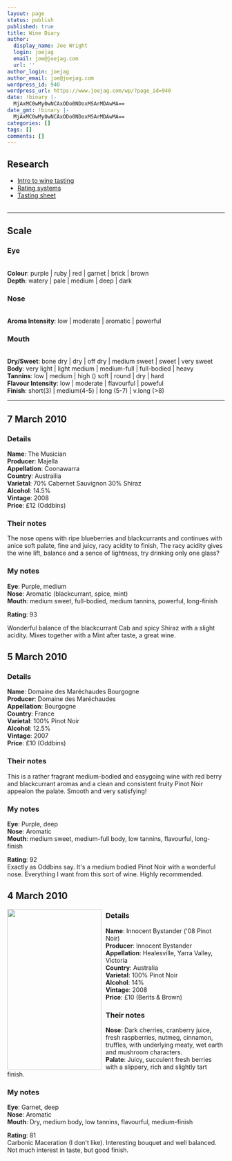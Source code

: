 ```yaml
---
layout: page
status: publish
published: true
title: Wine Diary
author:
  display_name: Joe Wright
  login: joejag
  email: joe@joejag.com
  url: ''
author_login: joejag
author_email: joe@joejag.com
wordpress_id: 940
wordpress_url: https://www.joejag.com/wp/?page_id=940
date: !binary |-
  MjAxMC0wMy0wNCAxODo0NDoxMSArMDAwMA==
date_gmt: !binary |-
  MjAxMC0wMy0wNCAxODo0NDoxMSArMDAwMA==
categories: []
tags: []
comments: []
---
```

<h2>Research</h2></p>
<ul>
<li><a href="http://www.brentwoodwine.com/confessions.html">Intro to wine tasting</a></li>
<li><a href="http://www.delongwine.com/how_we_rate_wines.pdf">Rating systems</a></li>
<li><a href="http://www.delongwine.com/tasting-form-de-long.pdf">Tasting sheet</a></li><br />
</ul></p>
<hr />
<h2>Scale</h2></p>
<h3>Eye</h3><br />
<b>Colour</b>: purple | ruby | red | garnet | brick | brown<br />
<b>Depth</b>: watery | pale | medium | deep | dark</p>
<h3>Nose</h3><br />
<b>Aroma Intensity</b>: low | moderate | aromatic | powerful</p>
<h3>Mouth</h3><br />
<b>Dry/Sweet</b>: bone dry | dry | off dry | medium sweet | sweet | very sweet<br />
<b>Body</b>: very light | light  medium | medium-full | full-bodied | heavy<br />
<b>Tannins</b>: low | medium | high () soft | round | dry | hard<br />
<b>Flavour Intensity</b>: low | moderate | flavourful | poweful<br />
<b>Finish</b>: short(3) | medium(4-5) | long (5-7) | v.long (>8)</p>
<hr />
<h2>7 March 2010</h2></p>
<h3>Details</h3></p>
<p><img src="https://www.joejag.com/wp/wp-content/uploads/2010/03/the_musician.jpg" alt="" title="the_musician" style="float: left; padding-right: 10px;" /></p>
<p><b>Name</b>: The Musician<br />
<b>Producer</b>: Majella<br />
<b>Appellation</b>: Coonawarra<br />
<b>Country</b>: Austrailia<br />
<b>Varietal</b>: 70% Cabernet Sauvignon 30% Shiraz<br />
<b>Alcohol</b>: 14.5%<br />
<b>Vintage</b>: 2008<br />
<b>Price</b>: &pound;12 (Oddbins)</p>
<h3>Their notes</h3></p>
<p>The nose opens with ripe blueberries and blackcurrants and continues with anice soft palate, fine and juicy, racy acidity to finish, The racy acidity gives the wine lift, balance and a sence of lightness, try drinking only one glass?</p>
<h3>My notes</h3></p>
<p><b>Eye</b>: Purple, medium<br />
<b>Nose</b>: Aromatic (blackcurrant, spice, mint)<br />
<b>Mouth</b>: medium sweet, full-bodied, medium tannins, powerful, long-finish</p>
<p><b>Rating</b>: 93</p>
<p>Wonderful balance of the blackcurrant Cab and spicy Shiraz with a slight acidity.  Mixes together with a Mint after taste, a great wine.</p>
<h2>5 March 2010</h2></p>
<h3>Details</h3></p>
<p><img src="https://www.joejag.com/wp/wp-content/uploads/2010/03/domaine_des_marechaudes.jpg" alt="" title="domaine_des_marechaudes" style="float: right; padding-left: 10px;" /></p>
<p><b>Name</b>: Domaine des Mar&eacute;chaudes Bourgogne<br />
<b>Producer</b>: Domaine des Mar&eacute;chaudes<br />
<b>Appellation</b>: Bourgogne<br />
<b>Country</b>: France<br />
<b>Varietal</b>: 100% Pinot Noir<br />
<b>Alcohol</b>: 12.5%<br />
<b>Vintage</b>: 2007<br />
<b>Price</b>: &pound;10 (Oddbins)</p>
<h3>Their notes</h3></p>
<p>This is a rather fragrant medium-bodied and easygoing wine with red berry and blackcurrant aromas and a clean and consistent fruity Pinot Noir appealon the palate. Smooth and very satisfying!</p>
<h3>My notes</h3></p>
<p><b>Eye</b>: Purple, deep<br />
<b>Nose</b>: Aromatic<br />
<b>Mouth</b>: medium sweet, medium-full body, low tannins, flavourful, long-finish</p>
<p><b>Rating</b>: 92<br />
Exactly as Oddbins say.  It's a medium bodied Pinot Noir with a wonderful nose.  Everything I want from this sort of wine.  Highly recommended.</p>
<h2>4 March 2010</h2></p>
<p><img src="https://www.joejag.com/wp/wp-content/uploads/2010/03/08-IB-Pinot-Noir1.jpg" alt="" title="08 IB Pinot Noir" width="218" height="372" style="float: left; padding-right: 10px;" /></p>
<h3>Details</h3></p>
<p><b>Name</b>: Innocent Bystander ('08 Pinot Noir)<br />
<b>Producer</b>: Innocent Bystander<br />
<b>Appellation</b>: Healesville, Yarra Valley, Victoria<br />
<b>Country</b>: Australia<br />
<b>Varietal</b>: 100% Pinot Noir<br />
<b>Alcohol</b>: 14%<br />
<b>Vintage</b>: 2008<br />
<b>Price</b>: &pound;10 (Berits & Brown)</p>
<h3>Their notes</h3></p>
<p><b>Nose</b>: Dark cherries, cranberry juice, fresh raspberries, nutmeg, cinnamon, truffles, with underlying meaty, wet earth and mushroom characters.<br />
<b>Palate</b>: Juicy, succulent fresh berries with a slippery, rich and slightly tart finish.</p>
<h3>My notes</h3></p>
<p><b>Eye</b>: Garnet, deep<br />
<b>Nose</b>: Aromatic<br />
<b>Mouth</b>: Dry, medium body, low tannins, flavourful, medium-finish</p>
<p><b>Rating</b>: 81<br />
Carbonic Maceration (I don't like).  Interesting bouquet and well balanced.  Not much interest in taste, but good finish.</p>
